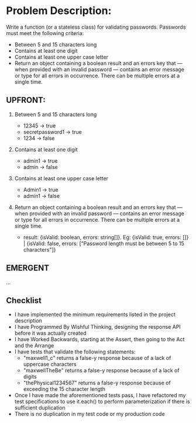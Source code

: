 # Problem Description:

Write a function (or a stateless class) for validating passwords. Passwords must meet the following criteria:

- Between 5 and 15 characters long
- Contains at least one digit
- Contains at least one upper case letter
- Return an object containing a boolean result and an errors key that — when provided with an invalid password — contains an error message or type for all errors in occurrence. There can be multiple errors at a single time.

## UPFRONT:

1. Between 5 and 15 characters long
   - 12345 -> true
   - secretpassword1 -> true
   - 1234 -> false
2. Contains at least one digit
   - admin1 -> true
   - admin -> false
3. Contains at least one upper case letter
   - Admin1 -> true
   - admin1 -> false

4. Return an object containing a boolean result and an errors key that — when provided with an invalid password — contains an error message or type for all errors in occurrence. There can be multiple errors at a single time.
   - result: {isValid: boolean, errors: string[]}. Eg: {isValid: true, errors: []} | {isValid: false, errors: ["Password length must be between 5 to 15 characters"]}


## EMERGENT
...
## Checklist

- I have implemented the minimum requirements listed in the project description
- I have Programmed By Wishful Thinking, designing the response API before it was actually created
- I have Worked Backwards, starting at the Assert, then going to the Act and the Arrange
- I have tests that validate the following statements:
  - "maxwell1_c" returns a false-y response because of a lack of uppercase characters
  - "maxwellTheBe" returns a false-y response because of a lack of digits
  - "thePhysical1234567" returns a false-y response because of exceeding the 15 character length
- Once I have made the aforementioned tests pass, I have refactored my test specifications to use it.each() to perform parameterization if there is sufficient duplication
- There is no duplication in my test code or my production code


